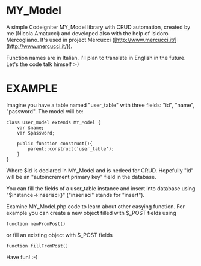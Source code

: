 # MY_Model
A simple Codeigniter MY_Model library with CRUD automation, created by me (Nicola Amatucci) and developed also with the help of Isidoro Mercogliano. It's used in project Mercucci ([http://www.mercucci.it/](http://www.mercucci.it/)).

Function names are in Italian. I'll plan to translate in English in the future. Let's the code talk himself :-)

# EXAMPLE

Imagine you have a table named "user_table" with three fields: "id", "name", "password". The model will be:

    class User_model extends MY_Model {
        var $name;
        var $password;

        public function construct(){
            parent::construct('user_table');
        }
    }

Where $id is declared in MY_Model and is nedeed for CRUD. Hopefully "id" will be an "autoincrement primary key" field in the database.

You can fill the fields of a user_table instance and insert into database using "$instance->inserisci()" ("inserisci" stands for "insert").

Examine MY_Model.php code to learn about other easying function. For example you can create a new object filled with $_POST fields using

    function newFromPost()

or fill an existing object with $_POST fields

    function fillFromPost()

Have fun! :-)
